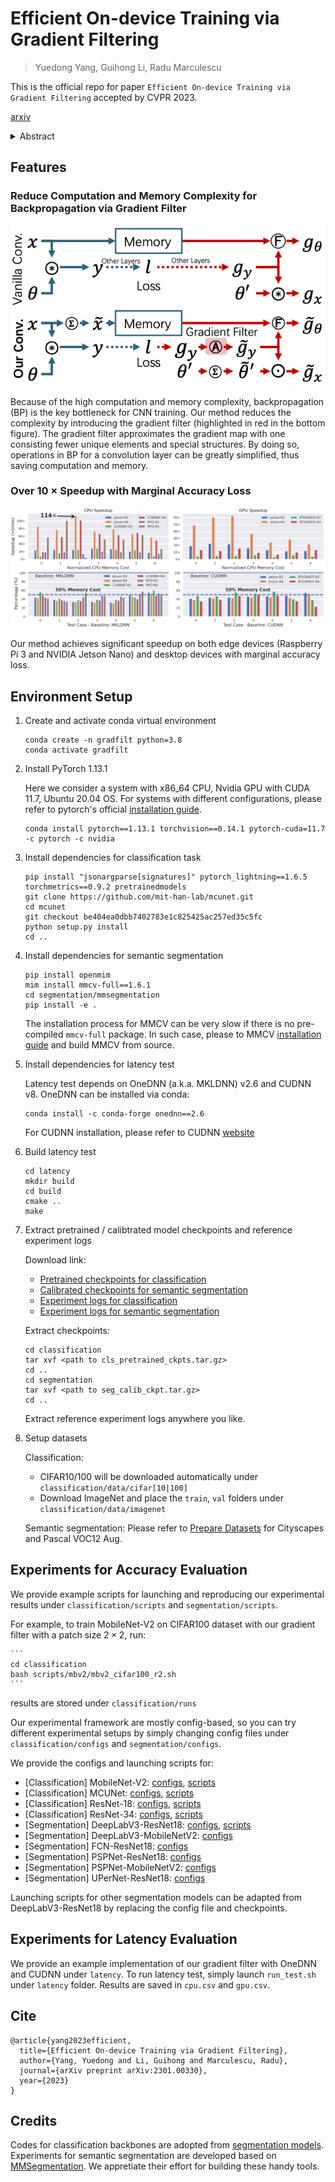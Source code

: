 # Efficient On-device Training via Gradient Filtering

> Yuedong Yang, Guihong Li, Radu Marculescu

This is the official repo for paper `Efficient On-device Training via Gradient Filtering` accepted by CVPR 2023.

[arxiv](https://arxiv.org/abs/2301.00330)

<details><summary>Abstract</summary>

Despite its importance for federated learning, continuous learning and many other applications,
on-device training remains an open problem for EdgeAI.
The problem stems from the large number of operations (*e.g.*, floating point multiplications and additions) and memory consumption required during training by the back-propagation algorithm.
Consequently, in this paper, we propose a new gradient filtering approach which enables on-device CNN model training. More precisely, our approach creates a special structure with fewer unique elements in the gradient map, thus significantly reducing the computational complexity and memory consumption of back propagation during training.
Extensive experiments on image classification and semantic segmentation with multiple CNN models (*e.g.*, MobileNet, DeepLabV3, UPerNet) and devices (*e.g.*, Raspberry Pi and Jetson Nano) demonstrate the effectiveness and wide applicability of our approach. For example, compared to SOTA, we achieve up to 19 $\times$ speedup and 77.1\% memory savings on ImageNet classification with only 0.1\% accuracy loss. Finally, our method is easy to implement and deploy; over 20 $\times$ speedup and 90\% energy savings have been observed compared to highly optimized baselines in MKLDNN and CUDNN on NVIDIA Jetson Nano. Consequently, our approach opens up a new direction of research with a huge potential for on-device training.
</details>

## Features

### Reduce Computation and Memory Complexity for Backpropagation via Gradient Filter

<p align="center">
  <img src="assets/gf_method.png" />
</p>

Because of the high computation and memory complexity, backpropagation (BP) is the key bottleneck for CNN training. Our method reduces the complexity by introducing the gradient filter (highlighted in red in the bottom figure). The gradient filter approximates the gradient map with one consisting fewer unique elements and special structures. By doing so, operations in BP for a convolution layer can be greatly simplified, thus saving computation and memory.

### Over 10 $\times$ Speedup with Marginal Accuracy Loss 

<p align="center">
  <img src="assets/latency.png" />
</p>

Our method achieves significant speedup on both edge devices (Raspberry Pi 3 and NVIDIA Jetson Nano) and desktop devices with marginal accuracy loss.

## Environment Setup

1. Create and activate conda virtual environment
    ```
    conda create -n gradfilt python=3.8
    conda activate gradfilt
    ```

2. Install PyTorch 1.13.1
    
    Here we consider a system with x86_64 CPU, Nvidia GPU with CUDA 11.7, Ubuntu 20.04 OS. For systems with different configurations, please refer to pytorch's official [installation guide](https://pytorch.org/get-started/previous-versions/).
    ```
    conda install pytorch==1.13.1 torchvision==0.14.1 pytorch-cuda=11.7 -c pytorch -c nvidia
    ```

3. Install dependencies for classification task

    ```
    pip install "jsonargparse[signatures]" pytorch_lightning==1.6.5 torchmetrics==0.9.2 pretrainedmodels
    git clone https://github.com/mit-han-lab/mcunet.git
    cd mcunet
    git checkout be404ea0dbb7402783e1c825425ac257ed35c5fc
    python setup.py install
    cd ..
    ```

4. Install dependencies for semantic segmentation

    ```
    pip install openmim
    mim install mmcv-full==1.6.1
    cd segmentation/mmsegmentation
    pip install -e .
    ```
    The installation process for MMCV can be very slow if there is no pre-compiled `mmcv-full` package. In such case, please to MMCV [installation guide](https://mmcv.readthedocs.io/en/v1.6.0/get_started/build.html) and build MMCV from source.

5. Install dependencies for latency test

    Latency test depends on OneDNN (a.k.a. MKLDNN) v2.6 and CUDNN v8. OneDNN can be installed via conda:
    ```
    conda install -c conda-forge onednn==2.6
    ```
    For CUDNN installation, please refer to CUDNN [website](https://developer.nvidia.com/cudnn)

6. Build latency test

    ```
    cd latency
    mkdir build
    cd build
    cmake ..
    make
    ```

7. Extract pretrained / calibtrated model checkpoints and reference experiment logs
    
    Download link:
    - [Pretrained checkpoints for classification](https://utexas.box.com/s/9ah6e9kbng5bcrr9mc1nck4uzgup16of)
    - [Calibrated checkpoints for semantic segmentation](https://utexas.box.com/s/22hbnoiude6p8oysih5vci44p5m0fkt9)
    - [Experiment logs for classification](https://utexas.box.com/s/521av6l17mmyp6rq0hsqxmim72jat4le)
    - [Experiment logs for semantic segmentation](https://utexas.box.com/s/nqiwucup4b98tyrvte1mznnf99rtr2jt)

    Extract checkpoints:
    ```
    cd classification
    tar xvf <path to cls_pretrained_ckpts.tar.gz>
    cd ..
    cd segmentation
    tar xvf <path to seg_calib_ckpt.tar.gz>
    cd ..
    ```

    Extract reference experiment logs anywhere you like.

8. Setup datasets

    Classification:
    - CIFAR10/100 will be downloaded automatically under `classification/data/cifar[10|100]`
    - Download ImageNet and place the `train`, `val` folders under `classification/data/imagenet`
    
    Semantic segmentation: Please refer to [Prepare Datasets](https://mmsegmentation.readthedocs.io/en/0.x/dataset_prepare.html) for Cityscapes and Pascal VOC12 Aug.

## Experiments for Accuracy Evaluation

We provide example scripts for launching and reproducing our experimental results under `classification/scripts` and `segmentation/scripts`.

For example, to train MobileNet-V2 on CIFAR100 dataset with our gradient filter with a patch size $2\times 2$, run:

    ```
    cd classification
    bash scripts/mbv2/mbv2_cifar100_r2.sh
    ```
results are stored under `classification/runs`

Our experimental framework are mostly config-based, so you can try different experimental setups by simply changing config files under `classification/configs` and `segmentation/configs`.

We provide the configs and launching scripts for:
- [Classification] MobileNet-V2: [configs](classification/configs/cls/mbv2), [scripts](classification/scripts/mbv2)
- [Classification] MCUNet: [configs](classification/configs/cls/mcunet), [scripts](classification/scripts/mcunet)
- [Classification] ResNet-18: [configs](classification/configs/cls/res18), [scripts](classification/scripts/res18)
- [Classification] ResNet-34: [configs](classification/configs/cls/res34), [scripts](classification/scripts/res34)
- [Segmentation] DeepLabV3-ResNet18: [configs](segmentation/configs/deeplabv3), [scripts](segmentation/scripts/example_dlv3.sh)
- [Segmentation] DeepLabV3-MobileNetV2: [configs](segmentation/configs/deeplabv3mv2)
- [Segmentation] FCN-ResNet18: [configs](segmentation/configs/fcn)
- [Segmentation] PSPNet-ResNet18: [configs](segmentation/configs/pspnet)
- [Segmentation] PSPNet-MobileNetV2: [configs](segmentation/configs/pspnetmv2)
- [Segmentation] UPerNet-ResNet18: [configs](segmentation/configs/upernet)

Launching scripts for other segmentation models can be adapted from DeepLabV3-ResNet18 by replacing the config file and checkpoints.

## Experiments for Latency Evaluation

We provide an example implementation of our gradient filter with OneDNN and CUDNN under `latency`. To run latency test, simply launch `run_test.sh` under `latency` folder. Results are saved in `cpu.csv` and `gpu.csv`.

## Cite

```
@article{yang2023efficient,
  title={Efficient On-device Training via Gradient Filtering},
  author={Yang, Yuedong and Li, Guihong and Marculescu, Radu},
  journal={arXiv preprint arXiv:2301.00330},
  year={2023}
}
```

## Credits

Codes for classification backbones are adopted from [segmentation models](https://github.com/qubvel/segmentation_models.pytorch). Experiments for semantic segmentation are developed based on [MMSegmentation](https://github.com/open-mmlab/mmsegmentation). We appretiate their effort for building these handy tools.
